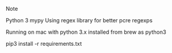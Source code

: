 
Note

Python 3
mypy
Using regex library for better pcre regexps



Running on mac with python 3.x installed from brew as python3



pip3 install -r requirements.txt